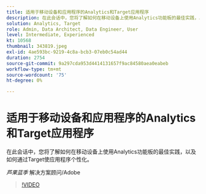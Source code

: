 ```yaml
---
title: 适用于移动设备和应用程序的Analytics和Target应用程序
description: 在此会话中，您将了解如何在移动设备上使用Analytics功能板的最佳实践，以及如何通过Target使应用程序个性化。
solution: Analytics, Target
role: Admin, Data Architect, Data Engineer, User
level: Intermediate, Experienced
kt: 10568
thumbnail: 343819.jpeg
exl-id: 4ae593bc-9219-4c8a-bcb3-07eb0c54ad44
duration: 2754
source-git-commit: 9a297cda953d4414131657f9ac84580aea0eabeb
workflow-type: tm+mt
source-wordcount: '75'
ht-degree: 0%

---
```


# 适用于移动设备和应用程序的Analytics和Target应用程序

在此会话中，您将了解如何在移动设备上使用Analytics功能板的最佳实践，以及如何通过Target使应用程序个性化。

*芦果蓝季* 解决方案顾问/Adobe

>[!VIDEO](https://video.tv.adobe.com/v/343819/?quality=12&learn=on)
